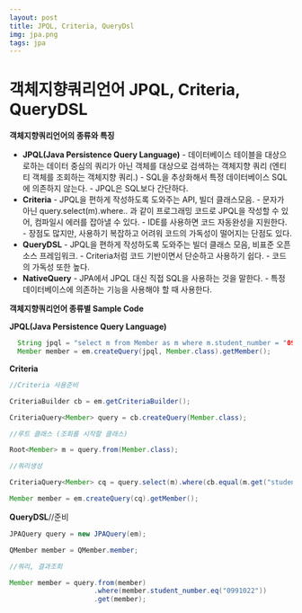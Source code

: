 ```yaml
---
layout: post
title: JPQL, Criteria, QueryDsl
img: jpa.png
tags: jpa 
---
```

# 객체지향쿼리언어 JPQL, Criteria, QueryDSL 

**객체지향쿼리언어의 종류와 특징**

- **JPQL(Java Persistence Query Language)**
  \- 데이터베이스 테이블을 대상으로하는 데이터 중심의 쿼리가 아닌 객체를 대상으로 검색하는 객체지향 쿼리 
    (엔티티 객체를 조회하는 객체지향 쿼리.)
  \- SQL을 추상화해서 특정 데이터베이스 SQL에 의존하지 않는다.
  \- JPQL은 SQL보다 간단하다.
- **Criteria**
  \- JPQL을 편하게 작성하도록 도와주는 API, 빌더 클래스모음.
  \- 문자가 아닌 query.select(m).where.. 과 같이 프로그래밍 코드로 JPQL을 작성할 수 있어, 컴파일시 에러를 잡아낼 수 있다.
  \- IDE를 사용하면 코드 자동완성을 지원한다.
  \- 장점도 많지만, 사용하기 복잡하고 어려워 코드의 가독성이 떨어지는 단점도 있다.
- **QueryDSL**
  \- JPQL을 편하게 작성하도록 도와주는 빌더 클래스 모음, 비표준 오픈소스 프레임워크.
  \- Criteria처럼 코드 기반이면서 단순하고 사용하기 쉽다.
  \- 코드의 가독성 또한 높다.
- **NativeQuery**
  \- JPA에서 JPQL 대신 직접 SQL을 사용하는 것을 말한다.
  \- 특정 데이터베이스에 의존하는 기능을 사용해야 할 때 사용한다.

**객체지향쿼리언어 종류별 Sample Code**

**JPQL(Java Persistence Query Language)**

``` java
  String jpql = "select m from Member as m where m.student_number = "0991022";
  Member member = em.createQuery(jpql, Member.class).getMember();
```

**Criteria**

```java
//Criteria 사용준비

CriteriaBuilder cb = em.getCriteriaBuilder();

CriteriaQuery<Member> query = cb.createQuery(Member.class);

//루트 클래스 (조회를 시작할 클래스)

Root<Member> m = query.from(Member.class);

//쿼리생성

CriteriaQuery<Member> cq = query.select(m).where(cb.equal(m.get("student_number"), "0991022");

Member member = em.createQuery(cq).getMember();
```

**QueryDSL**//준비

```java
JPAQuery query = new JPAQuery(em);

QMember member = QMember.member;

//쿼리, 결과조회

Member member = query.from(member)
                     .where(member.student_number.eq("0991022"))
                     .get(member);
```



 


